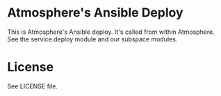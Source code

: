 Atmosphere's Ansible Deploy
===========================

This is Atmosphere's Ansible deploy. It's called from within Atmosphere. See the service.deploy module and our subspace modules.

# License

See LICENSE file.
